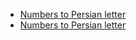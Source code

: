 <ul>
  <li><a target="_blank" href="https://rasadeghnasab.github.io/number-to-letter">Numbers to Persian letter</a></li>
  <li><a target="_blank" href="https://rasadeghnasab.github.io/jquery-validation-power">Numbers to Persian letter</a></li>
</ul>
